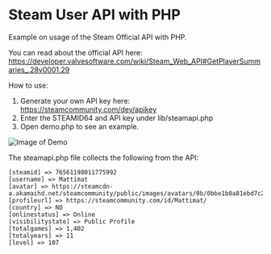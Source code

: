 # Steam User API with PHP
Example on usage of the Steam Official API with PHP. 

You can read about the official API here: https://developer.valvesoftware.com/wiki/Steam_Web_API#GetPlayerSummaries_.28v0001.29

How to use: 
1. Generate your own API key here: https://steamcommunity.com/dev/apikey 
2. Enter the STEAMID64 and API key under lib/steamapi.php 
3. Open demo.php to see an example. 

![Image of Demo](https://i.imgur.com/hnCtXnf.png)

The steamapi.php file collects the following from the API: 

    [steamid] => 76561198011775992
    [username] => Mattimat
    [avatar] => https://steamcdn-a.akamaihd.net/steamcommunity/public/images/avatars/0b/0bbe1b0a81ebd7c211af7c56f7f686bbdcd9839c_full.jpg
    [profileurl] => https://steamcommunity.com/id/Mattimat/
    [country] => NO
    [onlinestatus] => Online
    [visibilitystate] => Public Profile
    [totalgames] => 1,402
    [totalyears] => 11
    [level] => 107
